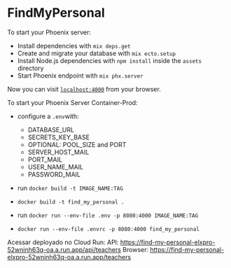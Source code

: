 # FindMyPersonal

To start your Phoenix server:

  * Install dependencies with `mix deps.get`
  * Create and migrate your database with `mix ecto.setup`
  * Install Node.js dependencies with `npm install` inside the `assets` directory
  * Start Phoenix endpoint with `mix phx.server`

Now you can visit [`localhost:4000`](http://localhost:4000) from your browser.

To start your Phoenix Server Container-Prod:

  * configure a `.env`with:
    * DATABASE_URL
    * SECRETS_KEY_BASE
    * OPTIONAL: POOL_SIZE and PORT
    * SERVER_HOST_MAIL
    * PORT_MAIL
    * USER_NAME_MAIL
    * PASSWORD_MAIL

  * run `docker build -t IMAGE_NAME:TAG`
  * `docker build -t find_my_personal .`
  * run `docker run --env-file .env -p 8080:4000 IMAGE_NAME:TAG`
  * `docker run --env-file .envrc -p 8080:4000 find_my_personal`

  Acessar deployado no Cloud Run:
  API: https://find-my-personal-elxpro-52wninh63q-oa.a.run.app/api/teachers
  Browser: https://find-my-personal-elxpro-52wninh63q-oa.a.run.app/teachers
